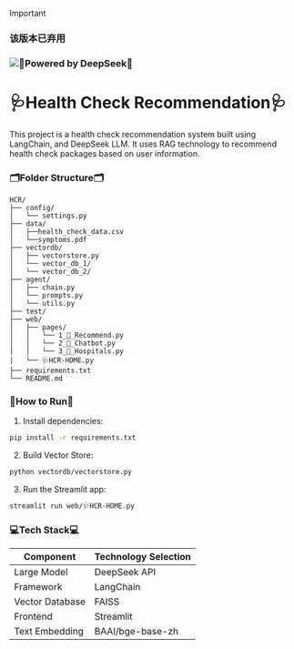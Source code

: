 <!--
<div style="
    color:rgb(238, 22, 44);
    background-color: #f8d7da;
    padding: 12px;
    border: 2px solid #f5c6cb;
    border-radius: 10px;
    margin: 10px 0;
    font-weight: bold;
    display: inline-block;
    ">⚠️该版本已弃用⚠️</div>
-->

> [!important]
> ### **该版本已弃用**

### ![🐬Powered by DeepSeek🐬](https://img.shields.io/badge/Powered_by-DeepSeek-0A0A0A?style=for-the-badge&logo=deepseek)

# 🩺Health Check Recommendation🩺
This project is a health check recommendation system built using LangChain, and DeepSeek LLM. It uses RAG technology to recommend health check packages based on user information.

### 🗂️Folder Structure🗂️

```
HCR/
├── config/
│   └── settings.py
├── data/
│   ├──health_check_data.csv
│   └──symptoms.pdf
├── vectordb/
│   ├── vectorstore.py
│   └── vector_db_1/
│   └── vector_db_2/
├── agent/
│   ├── chain.py
│   └── prompts.py
│   └── utils.py
├── test/
├── web/
│   ├── pages/
│   │   └── 1_🥰_Recommend.py
│   │   └── 2_🤖_Chatbot.py
│   │   └── 3_🏥_Hospitals.py
│   └── 🩺HCR-HOME.py
├── requirements.txt
└── README.md
```
### 🚀How to Run🚀

1. Install dependencies:
```bash
pip install -r requirements.txt
```
2. Build Vector Store:
```bash
python vectordb/vectorstore.py
```
3. Run the Streamlit app:
```bash
streamlit run web/🩺HCR-HOME.py
```

<!--
2. Install faiss-cpu
```bash
conda install pytorch::faiss-cpu=1.10.0
```
-->

### 💻Tech Stack💻

| Component          | Technology Selection     |
|--------------------|--------------------------|
| Large Model        | DeepSeek API             |
| Framework          | LangChain                |
| Vector Database    | FAISS                    |
| Frontend           | Streamlit                |
| Text Embedding     | BAAI/bge-base-zh         |



<!--
1. Configure your DeepSeek API key:
```py
# HCR\config\..:
echo "DEEPSEEK_API_KEY=your_api_key" > .env
```
-->
